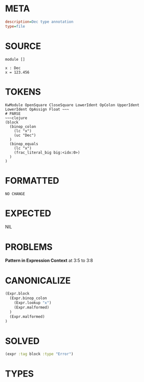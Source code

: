# META
~~~ini
description=Dec type annotation
type=file
~~~
# SOURCE
~~~roc
module []

x : Dec
x = 123.456
~~~
# TOKENS
~~~text
KwModule OpenSquare CloseSquare LowerIdent OpColon UpperIdent LowerIdent OpAssign Float ~~~
# PARSE
~~~clojure
(block
  (binop_colon
    (lc "x")
    (uc "Dec")
  )
  (binop_equals
    (lc "x")
    (frac_literal_big big:<idx:0>)
  )
)
~~~
# FORMATTED
~~~roc
NO CHANGE
~~~
# EXPECTED
NIL
# PROBLEMS
**Pattern in Expression Context**
at 3:5 to 3:8

# CANONICALIZE
~~~clojure
(Expr.block
  (Expr.binop_colon
    (Expr.lookup "x")
    (Expr.malformed)
  )
  (Expr.malformed)
)
~~~
# SOLVED
~~~clojure
(expr :tag block :type "Error")
~~~
# TYPES
~~~roc
~~~
